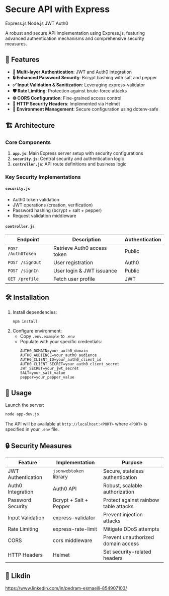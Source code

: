 # Secure API with Express

Express.js
Node.js
JWT
Auth0

A robust and secure API implementation using Express.js, featuring advanced authentication mechanisms and comprehensive security measures.

## 🚀 Features

- **🔐 Multi-layer Authentication**: JWT and Auth0 integration
- **🔒 Enhanced Password Security**: Bcrypt hashing with salt and pepper
- **✅ Input Validation & Sanitization**: Leveraging express-validator
- **🛡️ Rate Limiting**: Protection against brute-force attacks
- **🌐 CORS Configuration**: Fine-grained access control
- **🔑 HTTP Security Headers**: Implemented via Helmet
- **🔧 Environment Management**: Secure configuration using dotenv-safe

## 🏗️ Architecture

### Core Components

1. **`app.js`**: Main Express server setup with security configurations
2. **`security.js`**: Central security and authentication logic
3. **`controller.js`**: API route definitions and business logic

### Key Security Implementations

#### `security.js`

- Auth0 token validation
- JWT operations (creation, verification)
- Password hashing (bcrypt + salt + pepper)
- Request validation middleware

#### `controller.js`

| Endpoint | Description | Authentication |
|----------|-------------|----------------|
| `POST /Auth0Token` | Retrieve Auth0 access token | Public |
| `POST /signOut` | User registration | Auth0 |
| `POST /signIn` | User login & JWT issuance | Public |
| `GET /profile` | Fetch user profile | JWT |

## 🛠️ Installation
1. Install dependencies:
   ```bash
   npm install
   ```
2. Configure environment:
   - Copy `.env.example` to `.env`
   - Populate with your specific credentials:
     ```
     AUTH0_DOMAIN=your_auth0_domain
     AUTH0_AUDIENCE=your_auth0_audience
     AUTH0_CLIENT_ID=your_auth0_client_id
     AUTH0_CLIENT_SECRET=your_auth0_client_secret
     JWT_SECRET=your_jwt_secret
     SALT=your_salt_value
     pepper=your_pepper_value
     ```

## 🚀 Usage

Launch the server:

```bash
node app-dev.js
```

The API will be available at `http://localhost:<PORT>` where `<PORT>` is specified in your `.env` file.

## 🔒 Security Measures

| Feature | Implementation | Purpose |
|---------|----------------|---------|
| JWT Authentication | `jsonwebtoken` library | Secure, stateless authentication |
| Auth0 Integration | Auth0 API | Robust, scalable authorization |
| Password Security | Bcrypt + Salt + Pepper | Protect against rainbow table attacks |
| Input Validation | express-validator | Prevent injection attacks |
| Rate Limiting | express-rate-limit | Mitigate DDoS attempts |
| CORS | cors middleware | Prevent unauthorized domain access |
| HTTP Headers | Helmet | Set security-related headers |

## 🤝 Likdin

https://www.linkedin.com/in/pedram-esmaeili-854907103/ 
